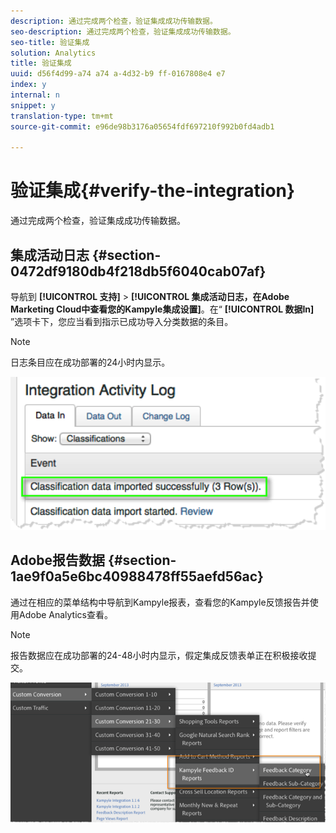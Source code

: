 ```yaml
---
description: 通过完成两个检查，验证集成成功传输数据。
seo-description: 通过完成两个检查，验证集成成功传输数据。
seo-title: 验证集成
solution: Analytics
title: 验证集成
uuid: d56f4d99-a74 a74 a-4d32-b9 ff-0167808e4 e7
index: y
internal: n
snippet: y
translation-type: tm+mt
source-git-commit: e96de98b3176a05654fdf697210f992b0fd4adb1

---
```



# 验证集成{#verify-the-integration}

通过完成两个检查，验证集成成功传输数据。

## 集成活动日志 {#section-0472df9180db4f218db5f6040cab07af}

导航到 **[!UICONTROL 支持]** &gt; **[!UICONTROL 集成活动日志，在Adobe Marketing Cloud中查看您的Kampyle集成设置]**。在“ **[!UICONTROL 数据In]** ”选项卡下，您应当看到指示已成功导入分类数据的条目。

>[!NOTE]
>
>日志条目应在成功部署的24小时内显示。

![](assets/integration_activity_log.png)

## Adobe报告数据 {#section-1ae9f0a5e6bc40988478ff55aefd56ac}

通过在相应的菜单结构中导航到Kampyle报表，查看您的Kampyle反馈报告并使用Adobe Analytics查看。

>[!NOTE]
>
>报告数据应在成功部署的24-48小时内显示，假定集成反馈表单正在积极接收提交。

![](assets/adobe_reporting_data.png)

